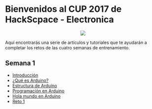 # Bienvenidos al CUP 2017 de HackScpace - Electronica

<p style="max-width: 740px; max-height: 380px" align="center">
  <img  src="https://www.tinkercad.com/img/electronics/overview.gif">
</p>

Aquí encontrarás una serie de artículos y tutoriales que te ayudarán a completar los retos de las cuatro semanas de entrenamiento. 

## Semana 1
* [Introducción ](https://github.com/NestorPlasencia/hackspace-electronica/wiki/Semana-1-Introducci%C3%B3n) 
* [¿Qué es Arduino?](https://github.com/NestorPlasencia/hackspace-electronica/wiki/Semana-1---%C2%BFQu%C3%A9-es-Arduino-%3F)
* [Estructura de Arduino](https://github.com/NestorPlasencia/hackspace-electronica/wiki/Semana-1-Estructura-de-Arduino)
* [Programación en Arduino](https://github.com/NestorPlasencia/hackspace-electronica/wiki/Semana-1-Programaci%C3%B3n-en-Arduino)
* [Hola mundo en Arduino](https://github.com/NestorPlasencia/hackspace-electronica/wiki/Semana-1-Hola-Mundo-en-Arduino)
* [Reto 1](https://github.com/NestorPlasencia/hackspace-electronica/wiki/Semana-1-Reto-1)